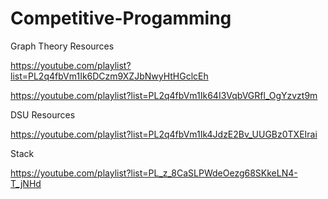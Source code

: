 # Competitive-Progamming

Graph Theory Resources 

https://youtube.com/playlist?list=PL2q4fbVm1Ik6DCzm9XZJbNwyHtHGclcEh

https://youtube.com/playlist?list=PL2q4fbVm1Ik64I3VqbVGRfl_OgYzvzt9m

DSU Resources

https://youtube.com/playlist?list=PL2q4fbVm1Ik4JdzE2Bv_UUGBz0TXEIrai

Stack

https://youtube.com/playlist?list=PL_z_8CaSLPWdeOezg68SKkeLN4-T_jNHd
